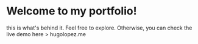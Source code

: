 # Welcome to my portfolio!
this is what's behind it. Feel free to explore. Otherwise, you can check the live demo here > hugolopez.me


